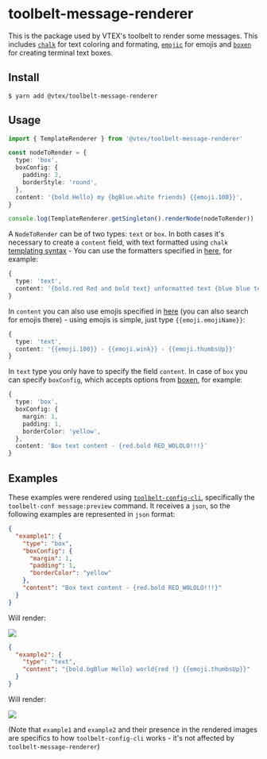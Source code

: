 # toolbelt-message-renderer

This is the package used by VTEX's toolbelt to render some messages. This includes [`chalk`](https://github.com/chalk/chalk) for text coloring and formating, [`emojic`](https://github.com/IonicaBizau/emojic) for emojis and [`boxen`](https://github.com/sindresorhus/boxen) for creating terminal text boxes.

## Install

```
$ yarn add @vtex/toolbelt-message-renderer
```

## Usage

```ts
import { TemplateRenderer } from '@vtex/toolbelt-message-renderer'

const nodeToRender = {
  type: 'box',
  boxConfig: {
    padding: 2,
    borderStyle: 'round',
  },
  content: '{bold Hello} my {bgBlue.white friends} {{emoji.100}}',
}

console.log(TemplateRenderer.getSingleton().renderNode(nodeToRender))
```

A `NodeToRender` can be of two types: `text` or `box`. In both cases it's necessary to create a `content` field, with text formatted using `chalk` [templating syntax](https://github.com/chalk/chalk#tagged-template-literal) - You can use the formatters specified in [here](https://github.com/chalk/chalk#styles), for example:

```ts
{
  type: 'text',
  content: '{bold.red Red and bold text} unformatted text {blue blue text}'
}
```

In `content` you can also use emojis specified in [here](https://emoji.muan.co/) (you can also search for emojis there) - using emojis is simple, just type `{{emoji.emojiName}}`:

```ts
{
  type: 'text',
  content: '{{emoji.100}} - {{emoji.wink}} - {{emoji.thumbsUp}}'
}
```

In `text` type you only have to specify the field `content`. In case of `box` you can specify `boxConfig`, which accepts options from [boxen](https://github.com/sindresorhus/boxen#options), for example:

```ts
{
  type: 'box',
  boxConfig: {
    margin: 1,
    padding: 1,
    borderColor: 'yellow',
  },
  content: 'Box text content - {red.bold RED_WOLOLO!!!}'
}
```

## Examples

These examples were rendered using [`toolbelt-config-cli`](http://github.com/vtex/toolbelt-config-cli), specifically the `toolbelt-conf message:preview` command. It receives a `json`, so the following examples are represented in `json` format: 

```json
{
  "example1": {
    "type": "box",
    "boxConfig": {
      "margin": 1,
      "padding": 1,
      "borderColor": "yellow"
    },
    "content": "Box text content - {red.bold RED_WOLOLO!!!}"
  }
}
```
Will render:

![](./images/example1.png)

```json
{
  "example2": {
    "type": "text",
    "content": "{bold.bgBlue Hello} world{red !} {{emoji.thumbsUp}}"
  }
}
```
Will render:

![](./images/example2.png)

(Note that `example1` and `example2` and their presence in the rendered images are specifics to how `toolbelt-config-cli` works - it's not affected by `toolbelt-message-renderer`)


